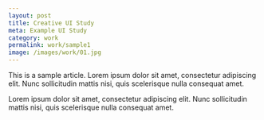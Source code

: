 ```yaml
---
layout: post
title: Creative UI Study
meta: Example UI Study
category: work
permalink: work/sample1
image: /images/work/01.jpg
---
```


This is a sample article. Lorem ipsum dolor sit amet, consectetur adipiscing elit. Nunc sollicitudin mattis nisi, quis scelerisque nulla consequat amet.

Lorem ipsum dolor sit amet, consectetur adipiscing elit. Nunc sollicitudin mattis nisi, quis scelerisque nulla consequat amet.
